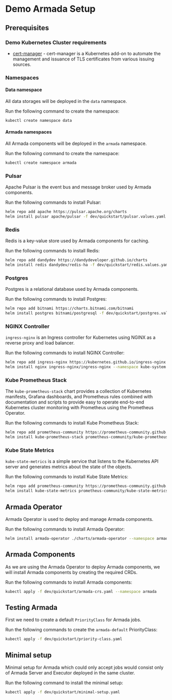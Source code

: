 # Demo Armada Setup

## Prerequisites

### Demo Kubernetes Cluster requirements
* [cert-manager](https://cert-manager.io/) - cert-manager is a Kubernetes add-on to automate the management and issuance of TLS certificates from various issuing sources.

### Namespaces

#### Data namespace

All data storages will be deployed in the `data` namespace.

Run the following command to create the namespace:
```bash
kubectl create namespace data
```

#### Armada namespaces

All Armada components will be deployed in the `armada` namespace.

Run the following command to create the namespace:
```bash
kubectl create namespace armada
```

### Pulsar

Apache Pulsar is the event bus and message broker used by Armada components.

Run the following commands to install Pulsar:
```bash
helm repo add apache https://pulsar.apache.org/charts
helm install pulsar apache/pulsar -f dev/quickstart/pulsar.values.yaml --namespace data
```

### Redis

Redis is a key-value store used by Armada components for caching.

Run the following commands to install Redis:
```bash
helm repo add dandydev https://dandydeveloper.github.io/charts
helm install redis dandydev/redis-ha -f dev/quickstart/redis.values.yaml --namespace data
```

### Postgres

Postgres is a relational database used by Armada components.

Run the following commands to install Postgres:
```bash
helm repo add bitnami https://charts.bitnami.com/bitnami
helm install postgres bitnami/postgresql -f dev/quickstart/postgres.values.yaml --namespace data
```

### NGINX Controller

`ingress-nginx` is an Ingress controller for Kubernetes using NGINX as a reverse proxy and load balancer.

Run the following commands to install NGINX Controller:
```bash
helm repo add ingress-nginx https://kubernetes.github.io/ingress-nginx
helm install nginx ingress-nginx/ingress-nginx --namespace kube-system
```

### Kube Prometheus Stack

The `kube-prometheus-stack` chart provides a collection of Kubernetes manifests, Grafana dashboards, and Prometheus rules combined with documentation and scripts to provide easy to operate end-to-end Kubernetes cluster monitoring with Prometheus using the Prometheus Operator.

Run the following commands to install Kube Prometheus Stack:
```bash
helm repo add prometheus-community https://prometheus-community.github.io/helm-charts
helm install kube-prometheus-stack prometheus-community/kube-prometheus-stack --namespace monitoring --create-namespace
```

### Kube State Metrics

`kube-state-metrics` is a simple service that listens to the Kubernetes API server and generates metrics about the state of the objects.

Run the following commands to install Kube State Metrics:
```bash
helm repo add prometheus-community https://prometheus-community.github.io/helm-charts
helm install kube-state-metrics prometheus-community/kube-state-metrics --namespace monitoring
```

## Armada Operator

Armada Operator is used to deploy and manage Armada components.

Run the following commands to install Armada Operator:
```bash
helm install armada-operator ./charts/armada-operator --namespace armada --create-namespace
```

## Armada Components

As we are using the Armada Operator to deploy Armada components, we will install Armada components by creating the required CRDs.

Run the following commands to install Armada components:
```bash
kubectl apply -f dev/quickstart/armada-crs.yaml --namespace armada
```

## Testing Armada

First we need to create a default `PriorityClass` for Armada jobs.

Run the following commands to create the `armada-default` PriorityClass:
```bash
kubectl apply -f dev/quickstart/priority-class.yaml
```

## Minimal setup

Minimal setup for Armada which could only accept jobs would consist only of Armada Server and Executor deployed in the same cluster.

Run the following command to install the minimal setup:
```bash
kubectl apply -f dev/quickstart/minimal-setup.yaml
```
